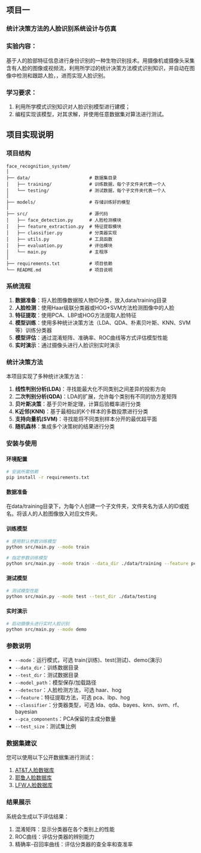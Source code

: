 ## 项目一
### 统计决策方法的人脸识别系统设计与仿真

### 实验内容： 

基于人的脸部特征信息进行身份识别的一种生物识别技术。用摄像机或摄像头采集含有人脸的图像或视频流，利用所学过的统计决策方法模式识别知识，并自动在图像中检测和跟踪人脸，，进而实现人脸识别。

### 学习要求：
1. 利用所学模式识别知识对人脸识别模型进行建模；
2. 编程实现该模型，对其求解，并使用任意数据集对算法进行测试。

## 项目实现说明

### 项目结构

```
face_recognition_system/
│
├── data/                      # 数据集目录
│   ├── training/              # 训练数据，每个子文件夹代表一个人
│   └── testing/               # 测试数据，每个子文件夹代表一个人
│
├── models/                    # 存储训练好的模型
│
├── src/                       # 源代码
│   ├── face_detection.py      # 人脸检测模块
│   ├── feature_extraction.py  # 特征提取模块
│   ├── classifier.py          # 分类器实现
│   ├── utils.py               # 工具函数
│   ├── evaluation.py          # 评估模块
│   └── main.py                # 主程序
│
├── requirements.txt           # 项目依赖
└── README.md                  # 项目说明
```

### 系统流程

1. **数据准备**：将人脸图像数据按人物ID分类，放入data/training目录
2. **人脸检测**：使用Haar级联分类器或HOG+SVM方法检测图像中的人脸
3. **特征提取**：使用PCA、LBP或HOG方法提取人脸特征
4. **模型训练**：使用多种统计决策方法（LDA、QDA、朴素贝叶斯、KNN、SVM等）训练分类器
5. **模型评估**：通过混淆矩阵、准确率、ROC曲线等方式评估模型性能
6. **实时演示**：通过摄像头进行人脸识别实时演示

### 统计决策方法

本项目实现了多种统计决策方法：

1. **线性判别分析(LDA)**：寻找能最大化不同类别之间差异的投影方向
2. **二次判别分析(QDA)**：LDA的扩展，允许每个类别有不同的协方差矩阵
3. **贝叶斯决策**：基于贝叶斯定理，计算后验概率进行分类
4. **K近邻(KNN)**：基于最相似的K个样本的多数投票进行分类
5. **支持向量机(SVM)**：寻找能将不同类别样本分开的最优超平面
6. **随机森林**：集成多个决策树的结果进行分类

### 安装与使用

#### 环境配置

```bash
# 安装所需依赖
pip install -r requirements.txt
```

#### 数据准备

在data/training目录下，为每个人创建一个子文件夹，文件夹名为该人的ID或姓名。将该人的人脸图像放入对应文件夹。

#### 训练模型

```bash
# 使用默认参数训练模型
python src/main.py --mode train

# 指定参数训练模型
python src/main.py --mode train --data_dir ./data/training --feature pca --classifier lda
```

#### 测试模型

```bash
# 测试模型性能
python src/main.py --mode test --test_dir ./data/testing
```

#### 实时演示

```bash
# 启动摄像头进行实时人脸识别
python src/main.py --mode demo
```

### 参数说明

- `--mode`：运行模式，可选 train(训练)、test(测试)、demo(演示)
- `--data_dir`：训练数据目录
- `--test_dir`：测试数据目录
- `--model_path`：模型保存/加载路径
- `--detector`：人脸检测方法，可选 haar、hog
- `--feature`：特征提取方法，可选 pca、lbp、hog
- `--classifier`：分类器类型，可选 lda、qda、bayes、knn、svm、rf、bayesian
- `--pca_components`：PCA保留的主成分数量
- `--test_size`：测试集比例

### 数据集建议

您可以使用以下公开数据集进行测试：

1. [AT&T人脸数据库](https://git-disl.github.io/GTDLBench/datasets/att_face_dataset/)
2. [耶鲁人脸数据库](http://vision.ucsd.edu/content/yale-face-database)
3. [LFW人脸数据库](http://vis-www.cs.umass.edu/lfw/)

### 结果展示

系统会生成以下评估结果：

1. 混淆矩阵：显示分类器在各个类别上的性能
2. ROC曲线：评估分类器的辨别能力
3. 精确率-召回率曲线：评估分类器的查全率和查准率
